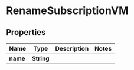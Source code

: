 

# RenameSubscriptionVM


## Properties

| Name | Type | Description | Notes |
|------------ | ------------- | ------------- | -------------|
|**name** | **String** |  |  |



